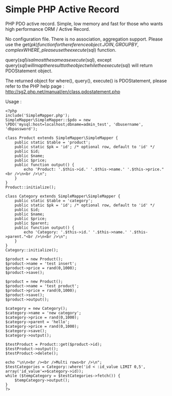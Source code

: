 Simple PHP Active Record
=============
PHP PDO active record. Simple, low memory and fast for those who wants high performance ORM / Active Record.

No configuration file. There is no association, aggregation support. Please use the get($pk) function for the reference object.
JOIN, GROUP BY, complex WHERE, please use the execute($sql) function.

query($sql) is almost the same as execute($sql), except query($sql) will map the result to the object while the execute($sql) will return PDOStatement object.

The returned object for where(), query(), execute() is PDOStatement, please refer to the PHP help page :
http://sg2.php.net/manual/en/class.pdostatement.php

Usage :
```
<?php
include('SimpleMapper.php');
SimpleMapper\SimpleMapper::$pdo = new \PDO('mysql:host=localhost;dbname=admin_test', 'dbusername', 'dbpassword');

class Product extends SimpleMapper\SimpleMapper {
    public static $table = 'product';
    public static $pk = 'id'; /* optional row, default to 'id' */
    public $id;
    public $name;
    public $price;
    public function output() {
        echo 'Product: '.$this->id.' '.$this->name.' '.$this->price."<br />\n<br />\n";
    }
}
Product::initialize();

class Category extends SimpleMapper\SimpleMapper {
    public static $table = 'category';
    public static $pk = 'id'; /* optional row, default to 'id' */
    public $id;
    public $name;
    public $price;
    public $parent;
    public function output() {
        echo 'Category: '.$this->id.' '.$this->name.' '.$this->parent."<br />\n<br />\n";
    }
}
Category::initialize();

$product = new Product();
$product->name = 'test insert';
$product->price = rand(0,1000);
$product->save();

$product = new Product();
$product->name = 'test product';
$product->price = rand(0,1000);
$product->save();
$product->output();

$category = new Category();
$category->name = 'new category';
$category->price = rand(0,1000);
$category->parent = 'hello';
$category->price = rand(0,1000);
$category->save();
$category->output();

$testProduct = Product::get($product->id);
$testProduct->output();
$testProduct->delete();

echo "\n\n<br /><br />Multi rows<br />\n";
$testCategories = Category::where('id < :id_value LIMIT 0,5', array('id_value'=>$category->id));
while ($tempCategory = $testCategories->fetch()) {
    $tempCategory->output();
}
?>
```
